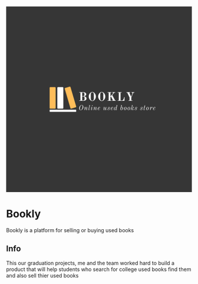 ![GitHub Logo](/images/Bookly.png)
# Bookly

Bookly is a platform for selling or buying used books

## Info

This our graduation projects, me and the team worked hard to build a product that will help
students who search for college used books find them and also sell thier used books

